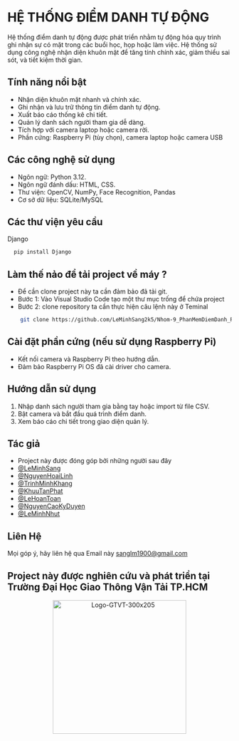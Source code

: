 
# HỆ THỐNG ĐIỂM DANH TỰ ĐỘNG
Hệ thống điểm danh tự động được phát triển nhằm tự động hóa quy trình ghi nhận sự có mặt trong các buổi học, họp hoặc làm việc. Hệ thống sử dụng công nghệ nhận diện khuôn mặt để tăng tính chính xác, giảm thiểu sai sót, và tiết kiệm thời gian.



## Tính năng nổi bật

- Nhận diện khuôn mặt nhanh và chính xác.
- Ghi nhận và lưu trữ thông tin điểm danh tự động.
- Xuất báo cáo thống kê chi tiết.
- Quản lý danh sách người tham gia dễ dàng.
- Tích hợp với camera laptop hoặc camera rời.
- Phần cứng: Raspberry Pi (tùy chọn), camera laptop hoặc camera USB



## Các công nghệ sử dụng
- Ngôn ngữ: Python 3.12.
- Ngôn ngữ đánh dấu: HTML, CSS.
- Thư viện: OpenCV, NumPy, Face Recognition, Pandas
- Cơ sở dữ liệu: SQLite/MySQL



## Các thư viện yêu cầu

Django

```bash
  pip install Django
```

## Làm thế nảo để tải project về máy ?
- Để cần clone project này ta cần đảm bảo đã tải git.
- Bước 1: Vào Visual Studio Code tạo một thư mục trống để chứa project
- Bước 2: clone repository ta cần thực hiện câu lệnh này ở Teminal
```bash
    git clone https://github.com/LeMinhSang2k5/Nhom-9_PhanMemDiemDanh_Raspberry-Pi.git
 ```
## Cài đặt phần cứng (nếu sử dụng Raspberry Pi)

- Kết nối camera và Raspberry Pi theo hướng dẫn.
- Đảm bảo Raspberry Pi OS đã cài driver cho camera.


## Hướng dẫn sử dụng

1. Nhập danh sách người tham gia bằng tay hoặc import từ file CSV.
2. Bật camera và bắt đầu quá trình điểm danh.
3. Xem báo cáo chi tiết trong giao diện quản lý.




## Tác giả
- Project này được đóng góp bởi những người sau đây
- [@LeMinhSang](https://github.com/LeMinhSang2k5)
- [@NguyenHoaiLinh](https://github.com/linh0526)
- [@TrinhMinhKhang](https://github.com/MinhKhangVN)
- [@KhuuTanPhat](https://github.com/tanphat2108)
- [@LeHoanToan](https://github.com/lehoangtoan)
- [@NguyenCaoKyDuyen](https://github.com/KyDuyen09)
- [@LeMinhNhut](https://github.com/minhut205)
## Liên Hệ

Mọi góp ý, hãy liên hệ qua Email này sanglm1900@gmail.com


## Project này được nghiên cứu và phát triển tại Trường Đại Học Giao Thông Vận Tải TP.HCM
<p align="center">
  <img src="https://github.com/user-attachments/assets/a41dc4b7-6d14-4618-8f7a-f3afe9b83784" alt="Logo-GTVT-300x205" width="300"/>
</p>


